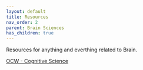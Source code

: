 ```yaml
---
layout: default
title: Resources
nav_order: 2
parent: Brain Sciences
has_children: true
---
```


Resources for anything and everthing related to Brain.



[OCW - Cognitive Science](https://raj-ch017.github.io/academic-notebook/docs/brain-science/cognitive-science.html)
